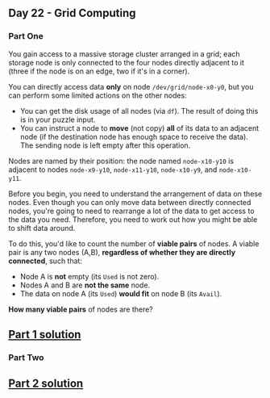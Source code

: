 ## Day 22 - Grid Computing

### Part One

You gain access to a massive storage cluster arranged in a grid; each storage node is only
connected to the four nodes directly adjacent to it (three if the node is on an edge, two if it's
in a corner).

You can directly access data **only** on node `/dev/grid/node-x0-y0`, but you can perform some
limited actions on the other nodes:

 * You can get the disk usage of all nodes (via `df`). The result of doing this is in your puzzle
    input.
 * You can instruct a node to **move** (not copy) **all** of its data to an adjacent node (if the
    destination node has enough space to receive the data). The sending node is left empty after
    this operation.

Nodes are named by their position: the node named `node-x10-y10` is adjacent to nodes
`node-x9-y10`, `node-x11-y10`, `node-x10-y9`, and `node-x10-y11`.

Before you begin, you need to understand the arrangement of data on these nodes. Even though you
can only move data between directly connected nodes, you're going to need to rearrange a lot of
the data to get access to the data you need. Therefore, you need to work out how you might be able
to shift data around.

To do this, you'd like to count the number of **viable pairs** of nodes. A viable pair is any two
nodes (A,B), **regardless of whether they are directly connected**, such that:

 * Node A is **not** empty (its `Used` is not zero).
 * Nodes A and B are **not the same** node.
 * The data on node A (its `Used`) **would fit** on node B (its `Avail`).

**How many viable pairs** of nodes are there?

[Part 1 solution][1]
--------------------

### Part Two



[Part 2 solution][2]
--------------------


[1]: part_1.py
[2]: part_2.py